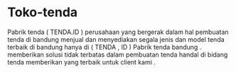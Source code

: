 # Toko-tenda
Pabrik tenda ( TENDA.ID ) perusahaan yang bergerak dalam hal pembuatan tenda di bandung menjual dan menyediakan segala jenis dan model tenda terbaik di bandung hanya di  ( TENDA , ID ) Pabrik tenda bandung . memberikan solusi tidak terbatas dalam pembuatan tenda handal di bidang tenda memberikan yang terbaik untuk client kami .
